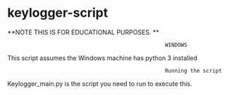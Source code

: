 # keylogger-script

**NOTE THIS IS FOR EDUCATIONAL PURPOSES. **

                                                      WINDOWS

This script assumes the Windows machine has python 3 installed

                                                      Running the script
                                                      
Keylogger_main.py is the script you need to run to execute this.
